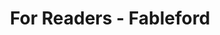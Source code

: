 ---
title: "For Readers - Fableford"
description: "Discover how to explore the interconnected stories of Fableford, follow your favorite characters, and support the writers you love."
layout: "for-readers"

pageHeader:
  title: "For Readers"
  subtitle: "Experience Stories in a New Way"

intro:
  title: "Welcome to a Universe of Stories"
  content: |
    Fableford offers a reading experience unlike any other - a vast tapestry of interconnected narratives where you can follow individual characters, explore relationships, and discover stories from multiple perspectives.
    
    With potentially thousands of stories created by hundreds of writers, Fableford is too expansive for any single reader to experience in its entirety. Instead, you're empowered to forge your own unique path through this rich narrative landscape, following what interests you most.

readingExperience:
  title: "A New Kind of Reading Experience"
  features:
    - icon: "fas fa-route"
      title: "Choose Your Own Path"
      description: "Unlike traditional books with predetermined reading orders, you decide which characters to follow, which relationships to explore, and which themes to pursue."
    - icon: "fas fa-book-reader"
      title: "Multiple Perspectives"
      description: "Experience events from different viewpoints as multiple writers describe the same interactions through their unique character lenses."
    - icon: "fas fa-history"
      title: "Living History"
      description: "Discover a world with authentic depth because every character has a fully documented life rather than a summarized backstory."
    - icon: "fas fa-puzzle-piece"
      title: "Stories That Connect"
      description: "Enjoy standalone narratives that also contribute to a larger, interconnected world, creating a reading experience that rewards exploration."

navigationOptions:
  title: "Ways to Explore Fableford"
  methods:
    - icon: "fas fa-user"
      title: "Follow Characters"
      description: "Become invested in particular characters and follow their individual journeys through Fableford. Experience the world through their unique perspective and watch their stories unfold over time."
      example: "Follow Eleanor, the bookshop owner, as she establishes her business and forms connections within the community."
    - icon: "fas fa-network-wired"
      title: "Explore Relationships"
      description: "Track how characters' lives intersect and their relationships evolve. See how different writers portray the same relationships from their characters' perspectives."
      example: "Discover how the friendship between Eleanor and Sophie, the schoolteacher, develops through both of their stories."
    - icon: "fas fa-newspaper"
      title: "Read The Gazette"
      description: "Use the Fableford Gazette as your guide to current events, character introductions, and community happenings. The town newspaper serves as both an in-world publication and a navigation tool."
      example: "Check the latest Gazette issue to learn about an upcoming village festival where multiple characters will gather."
    - icon: "fas fa-map-marked-alt"
      title: "Visit Locations"
      description: "Explore stories centered around specific locations in Fableford, from the traditional village square to the new technology quarter on the outskirts."
      example: "Read all stories taking place at the 'Dog and Duck' pub to discover the various community members who gather there."
    - icon: "fas fa-calendar-day"
      title: "Follow the Timeline"
      description: "Browse stories chronologically by in-world day, seeing all events that occurred on a specific date from multiple characters' perspectives."
      example: "Read everything that happened on Day 5, when a surprise snowstorm affected everyone in the village differently."
    - icon: "fas fa-tag"
      title: "Discover by Theme"
      description: "Explore stories based on themes or topics that interest you, from business ventures to personal relationships to village politics."
      example: "Follow all stories related to the controversial development of the Oxfordshire Technology and Innovation Quarter (OTIQ)."

discovery:
  title: "Our Reader-Driven Discovery System"
  content: |
    Rather than relying on algorithmic recommendations, Fableford employs organic, human-driven discovery mechanisms that align with our storytelling philosophy. These systems help you navigate the growing world of Fableford while preserving the joy of serendipitous exploration.
  features:
    - icon: "fas fa-thumbs-up"
      title: "Appreciation Tags"
      description: "Attach specific tags to stories you enjoy, highlighting particular strengths like 'Compelling Dialogue' or 'Evocative Descriptions.' These community-generated tags create nuanced discovery paths based on story qualities."
    - icon: "fas fa-project-diagram"
      title: "Relationship Maps"
      description: "Visualize connections between characters through interactive relationship maps, allowing you to see the social context of stories and discover unexpected connections."
    - icon: "fas fa-folder"
      title: "Curated Collections"
      description: "Explore reading collections and paths created by other readers, offering human-curated recommendations organized around themes, characters, or narrative journeys."
    - icon: "fas fa-search"
      title: "Multi-Faceted Search"
      description: "Find exactly what you're looking for with our powerful search tools that filter by character, location, timeline, theme, or writer."

readerContribution:
  title: "How Readers Contribute to Fableford"
  content: |
    Readers play a vital role in the Fableford ecosystem. Your engagement doesn't just enhance your own experience—it helps shape the world and supports the writers who create it.
  ways:
    - icon: "fas fa-comment"
      title: "Provide Feedback"
      description: "Share your thoughts, reactions, and insights directly with writers, helping them understand what resonates with readers."
    - icon: "fas fa-heart"
      title: "Support Writers"
      description: "Help your favorite writers earn from their creative work through optional donations, opt-in advertising, or app purchases."
    - icon: "fas fa-share-alt"
      title: "Create Reading Paths"
      description: "Curate collections and reading sequences to help other readers discover stories they might enjoy."
    - icon: "fas fa-poll"
      title: "Participate in Community Decisions"
      description: "Vote in polls and surveys that influence the development of Fableford and its features."

contentWarnings:
  title: "Content Warnings System"
  content: |
    Fableford is designed to be inclusive and accessible to diverse readers with different comfort levels. Our content warning system helps you make informed choices about what you read.
  tiers:
    - level: "Tier 1: Visible Message"
      description: "For less intense sensitive content, including mild profanity, moderate non-graphic violence, or suggestive themes without explicit descriptions."
      icon: "fas fa-exclamation-circle text-warning"
    - level: "Tier 2: Click-Through Acknowledgement"
      description: "For more intense or potentially triggering content, such as graphic violence, explicit sexual content, or strong portrayals of intolerant views."
      icon: "fas fa-exclamation-triangle text-danger"
  categories:
    - name: "Sexual Content"
      icon: "fas fa-heart"
      examples: "Explicit descriptions of sexual acts, suggestive dialogue, themes of sexual violence or exploitation"
    - name: "Violence"
      icon: "fas fa-fist-raised"
      examples: "Physical violence between characters, descriptions of injuries or death, graphic depictions of combat"
    - name: "Profanity"
      icon: "fas fa-comment-slash"
      examples: "Strong language or offensive terms"
    - name: "Intolerant Views"
      icon: "fas fa-ban"
      examples: "Depictions of racism, sexism, homophobia, religious intolerance, or other forms of prejudice"

accessFeatures:
  title: "Access and Convenience"
  features:
    - icon: "fas fa-laptop"
      title: "Web Platform"
      description: "Access Fableford from any browser on desktop or mobile devices, with a responsive design that adapts to your screen."
    - icon: "fas fa-mobile-alt"
      title: "Mobile App"
      description: "Enjoy a dedicated reading experience optimized for smartphones and tablets, with offline reading capabilities."
    - icon: "fas fa-bookmark"
      title: "Reading List"
      description: "Save stories to your personal reading list to continue later or build a collection of favorites."
    - icon: "fas fa-bell"
      title: "Notifications"
      description: "Receive optional alerts when your followed characters have new stories or when events occur in storylines you're following."

faq:
  title: "Reader FAQs"
  questions:
    - question: "Do I need to read everything to understand the stories?"
      answer: "Not at all! Each story is written to stand on its own while also connecting to the larger world. Start with characters or themes that interest you and expand your exploration from there."
      expanded: true
    - question: "Is there a 'right way' to read Fableford stories?"
      answer: "There's no correct reading order. The joy of Fableford is discovering your own path through the narrative landscape. Some readers prefer to follow single characters deeply, while others enjoy exploring connections between characters or focusing on specific locations or themes."
      expanded: false
    - question: "Do I need to pay to read stories?"
      answer: "No, Fableford is built on the principle that quality content should be accessible to everyone. All stories are free to read, with optional ways to support writers if you choose."
      expanded: false
    - question: "How do I know which stories connect to each other?"
      answer: "Our relationship maps and character pages clearly show connections between stories. Additionally, each story indicates related narratives and character crossovers to help you follow threads that interest you."
      expanded: false
    - question: "Can I influence the stories or suggest ideas to writers?"
      answer: "Yes! Writers value reader feedback, and many are open to suggestions. While each writer maintains creative control over their character, they often incorporate reader input into future stories."
      expanded: false

cta:
  title: "Ready to Explore Fableford?"
  description: "Join our reader community and discover a new way to experience stories."
  button:
    text: "Join the Beta Now"
    url: "/#join-beta"
---